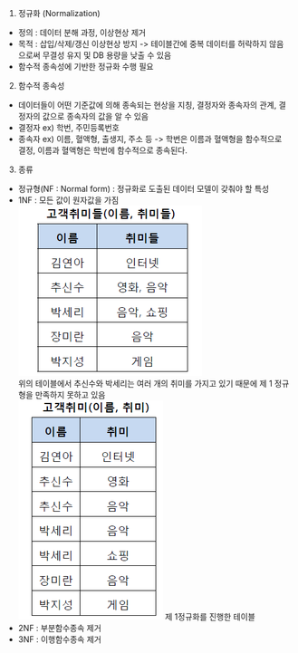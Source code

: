 1. 정규화 (Normalization)
  - 정의 : 데이터 분해 과정, 이상현상 제거 
  - 목적 : 삽입/삭제/갱신 이상현상 방지 -> 테이블간에 중복 데이터를 허락하지 않음으로써 무결성 유지 및 DB 용량을 낮출 수 있음
  - 함수적 종속성에 기반한 정규화 수행 필요

2. 함수적 종속성
  - 데이터들이 어떤 기준값에 의해 종속되는 현상을 지칭, 결정자와 종속자의 관계, 결정자의 값으로 종속자의 값을 알 수 있음
  - 결정자 ex) 학번, 주민등록번호
  - 종속자 ex) 이름, 혈액형, 출생지, 주소 등 -> 학번은 이름과 혈액형을 함수적으로 결정, 이름과 혈액형은 학번에 함수적으로 종속된다.

3. 종류
  - 정규형(NF : Normal form) : 정규화로 도출된 데이터 모델이 갖춰야 할 특성
  - 1NF : 모든 값이 원자값을 가짐<br>
  ![정규화1](../image/1정규화%201.png)<br>
  위의 테이블에서 추신수와 박세리는 여러 개의 취미를 가지고 있기 때문에 제 1 정규형을 만족하지 못하고 있음<br>
  ![정규화11](./image/1정규화%202.png)
  제 1정규화를 진행한 테이블
  - 2NF : 부분함수종속 제거
  - 3NF : 이행함수종속 제거